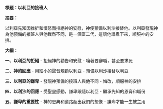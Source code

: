 **標題：以利亞的接班人**

**摘要：**

以利亞先知因挫折和憤怒而拒絕神的安慰，神便預備以利沙接替他。以利亞發現神為他預備的接班人與他截然不同，是一個富二代，這讓他謙卑下來，順服神的安排。

**大綱：**

**一、以利亞的拒絕**
    - 拒絕神的勸告和安慰
    - 嚷著要辭職，甚至要求死

**二、神的回應**
    - 用細小的聲音規勸以利亞
    - 預備以利沙接替以利亞

**三、以利亞的謙卑**
    - 發現神預備的接班人與他不同
    - 悔改，順服神的安排

**四、以利沙的回應**
    - 受聖靈感動，謙卑跟隨以利亞
    - 繼承先知的恩膏和職份

**五、謙卑的重要性**
    - 神的恩典和道路超出我們的想像
    - 謙卑才能一生被主用